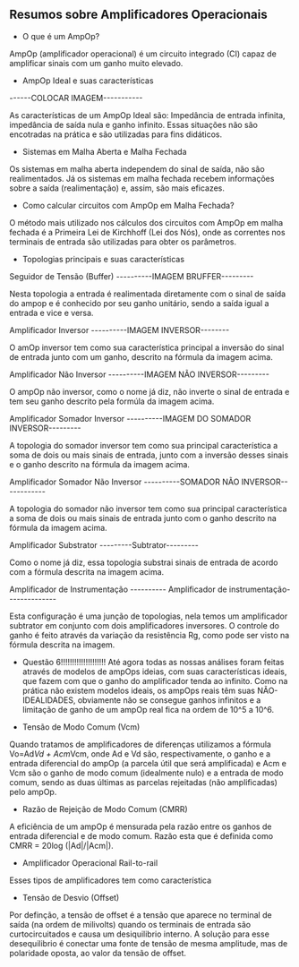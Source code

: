 ## Resumos sobre Amplificadores Operacionais

* O que é um AmpOp?

AmpOp (amplificador operacional) é um circuito integrado (CI) capaz de amplificar sinais com um ganho muito elevado. 

* AmpOp Ideal e suas características

------COLOCAR IMAGEM-----------

As características de um AmpOp Ideal são: Impedância de entrada infinita, impedância de saída nula e ganho infinito. Essas situações não são encotradas na prática e são utilizadas para fins didáticos.

* Sistemas em Malha Aberta e Malha Fechada

Os sistemas em malha aberta independem do sinal de saída, não são realimentados. Já os sistemas em malha fechada recebem informações sobre a saída (realimentação) e, assim, são mais eficazes.

* Como calcular circuitos com AmpOp em Malha Fechada?

O método mais utilizado nos cálculos dos circuitos com AmpOp em malha fechada é a Primeira Lei de Kirchhoff (Lei dos Nós), onde as correntes nos terminais de entrada são utilizadas para obter os parâmetros.

* Topologias principais e suas características

Seguidor de Tensão (Buffer)
----------IMAGEM BRUFFER---------

Nesta topologia a entrada é realimentada diretamente com o sinal de saída do ampop e é conhecido por seu ganho unitário, sendo a saída igual a entrada e vice e versa.

Amplificador Inversor
----------IMAGEM INVERSOR--------

O amOp inversor tem como sua característica principal a inversão do sinal de entrada junto com um ganho, descrito na fórmula da imagem acima.

Amplificador Não Inversor
----------IMAGEM NÃO INVERSOR---------

O ampOp não inversor, como o nome já diz, não inverte o sinal de entrada e tem seu ganho descrito pela formúla da imagem acima.

Amplificador Somador Inversor
----------IMAGEM DO SOMADOR INVERSOR---------

A topologia do somador inversor tem como sua principal característica a soma de dois ou mais sinais de entrada, junto com a inversão desses sinais e o ganho descrito na fórmula da imagem acima.

Amplificador Somador Não Inversor 
----------SOMADOR NÃO INVERSOR------------

A topologia do somador não inversor tem como sua principal característica a soma de dois ou mais sinais de entrada junto com o ganho descrito na fórmula da imagem acima.

Amplificador Substrator
---------Subtrator---------

Como o nome já diz, essa topologia substrai sinais de entrada de acordo com a fórmula descrita na imagem acima.

Amplificador de Instrumentação
---------- Amplificador de instrumentação--------------

Esta configuração é uma junção de topologias, nela temos um amplificador subtrator em conjunto com dois amplificadores inversores. O controle do ganho é feito através da variação da resistência Rg, como pode ser visto na fórmula descrita na imagem.

* Questão 6!!!!!!!!!!!!!!!!!!!!
Até agora todas as nossas análises foram feitas através de modelos de ampOps ideias, com suas características ideais, que fazem com que o ganho do amplificador tenda ao infinito. Como na prática não existem modelos ideais, os ampOps reais têm suas NÃO-IDEALIDADES, obviamente não se consegue ganhos infinitos e a limitação de ganho de um ampOp real fica na ordem de 10^5 a 10^6.

* Tensão de Modo Comum (Vcm)

Quando tratamos de amplificadores de diferenças utilizamos a fórmula Vo=Ad*Vd + Acm*Vcm, onde Ad e Vd são, respectivamente, o ganho e a entrada diferencial do ampOp (a parcela útil que será amplificada) e Acm e Vcm são o ganho de modo comum (idealmente nulo) e a entrada de modo comum, sendo as duas últimas as parcelas rejeitadas (não amplificadas) pelo ampOp.

* Razão de Rejeição de Modo Comum (CMRR)

A eficiência de um ampOp é mensurada pela razão entre os ganhos de entrada diferencial e de modo comum. Razão esta que é definida como CMRR = 20log (|Ad|/|Acm|).

* Amplificador Operacional Rail-to-rail

Esses tipos de amplificadores tem como característica 

* Tensão de Desvio (Offset)

Por definção, a tensão de offset é a tensão que aparece no terminal de saída (na ordem de milivolts) quando os terminais de entrada são curtocircuitados e causa um desiquilibrio  interno. A solução para esse desequilibrio é conectar uma fonte de tensão de mesma amplitude, mas de polaridade oposta, ao valor da tensão de offset.













